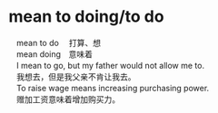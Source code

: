 # mean to doing/to do
 	
　mean to do　 打算、想<br>
　mean doing　意味着<br>
　I mean to go, but my father would not allow me to.<br>
　我想去，但是我父亲不肯让我去。<br>
　To raise wage means increasing purchasing power.<br>
　赠加工资意味着增加购买力。